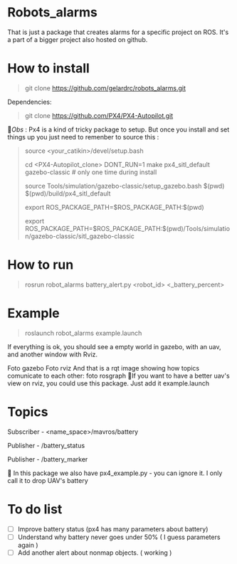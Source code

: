 # Robots_alarms

That is just a package that creates alarms for a specific project on ROS. It's a part of a bigger project also hosted on github.

# How to install

> git clone https://github.com/gelardrc/robots_alarms.git

Dependencies:

> git clone https://github.com/PX4/PX4-Autopilot.git

🚀️*Obs* :  Px4 is a kind of tricky package to setup. But once you install and set things up you just need to remenber to source this :

> source <your_catikin>/devel/setup.bash
>
> cd <PX4-Autopilot\_clone>
> DONT\_RUN=1 make px4\_sitl\_default gazebo-classic # only one time during install
>
> source Tools/simulation/gazebo-classic/setup\_gazebo.bash \$(pwd) \$(pwd)/build/px4\_sitl\_default
>
> export ROS\_PACKAGE\_PATH=\$ROS\_PACKAGE\_PATH:\$(pwd)
>
> export ROS\_PACKAGE\_PATH=\$ROS\_PACKAGE\_PATH:\$(pwd)/Tools/simulation/gazebo-classic/sitl\_gazebo-classic

# How to run

> rosrun robot_alarms battery_alert.py <robot_id> <_battery_percent>

# Example

> roslaunch robot_alarms example.launch

If everything is ok, you should see a empty world in gazebo, with an uav, and another window with Rviz.

Foto gazebo
Foto rviz
And that is a rqt image showing how topics comunicate to each other:
foto rosgraph
🚀️If you want to have a better uav's view on rviz, you could use this package. Just add it example.launch

# Topics

Subscriber - <name_space>/mavros/battery

Publisher -  /battery_status

Publisher - /battery_marker

👀️ In this package we also have px4_example.py - you can ignore it. I only call it to drop UAV's battery

# To do list

* [ ]  Improve battery status (px4 has many parameters about battery)
* [ ]  Understand why battery never goes under 50% ( I guess parameters again )
* [ ]  Add another alert about nonmap objects. ( working )
